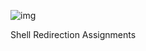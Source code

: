 ![img](https://assets.imaginablefutures.com/media/images/ALX_Logo.max-200x150.png)

Shell Redirection Assignments
